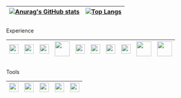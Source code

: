 
| [![Anurag's GitHub stats](https://github-readme-stats.vercel.app/api?username=beluomini&show_icons=true&theme=dark)](https://github.com/beluomini/github-readme-stats) | [![Top Langs](https://github-readme-stats.vercel.app/api/top-langs/?username=beluomini&layout=compact&theme=dark)](https://github.com/beluomini/github-readme-stats) |
| :---: | :---: |

##
Experience

| <img style="height:25px; width: 25px" src="https://cdn.jsdelivr.net/gh/devicons/devicon/icons/python/python-plain.svg" /> | <img style="height:25px; width: 25px" src="https://cdn.jsdelivr.net/gh/devicons/devicon/icons/c/c-plain.svg" /> | <img style="height:25px; width: 25px" src="https://cdn.jsdelivr.net/gh/devicons/devicon/icons/javascript/javascript-plain.svg" /> | <img style="height:40px; width: 40px" src="https://cdn.jsdelivr.net/gh/devicons/devicon/icons/nodejs/nodejs-original-wordmark.svg" /> | <img style="height:25px; width: 25px" src="https://cdn.jsdelivr.net/gh/devicons/devicon/icons/react/react-original.svg" /> | <img style="height:25px; width: 25px" src="https://cdn.jsdelivr.net/gh/devicons/devicon/icons/html5/html5-plain.svg" />| <img style="height:25px; width: 25px" src="https://cdn.jsdelivr.net/gh/devicons/devicon/icons/css3/css3-plain.svg" /> | <img style="height:25px; width: 25px" src="https://cdn.jsdelivr.net/gh/devicons/devicon/icons/php/php-plain.svg" /> | <img style="height:40px; width: 40px" src="https://cdn.jsdelivr.net/gh/devicons/devicon/icons/mysql/mysql-plain-wordmark.svg" /> | <img style="height:40px; width: 40px" src="https://cdn.jsdelivr.net/gh/devicons/devicon/icons/mongodb/mongodb-original-wordmark.svg" /> |
| :---: | :---: | :---: | :---: | :---: | :---: | :---: | :---: | :---: | :---: |

##
Tools

| <img style="height:25px; width: 25px" src="https://cdn.jsdelivr.net/gh/devicons/devicon/icons/linux/linux-original.svg" /> | <img style="height:25px; width: 25px" src="https://cdn.jsdelivr.net/gh/devicons/devicon/icons/windows8/windows8-original.svg" />| <img style="height:25px; width: 25px" src="https://cdn.jsdelivr.net/gh/devicons/devicon/icons/git/git-original.svg" /> | <img style="height:25px; width: 25px" src="https://cdn.jsdelivr.net/gh/devicons/devicon/icons/docker/docker-plain.svg" /> | <img style="height:25px; width: 25px" src="https://cdn.jsdelivr.net/gh/devicons/devicon/icons/vscode/vscode-original.svg" />|
| :---: | :---: | :---: | :---: | :---: |

